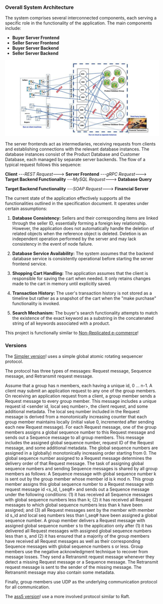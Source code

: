 ### Overall System Architecture

The system comprises several interconnected components, each serving a specific role in the functionality of the application. The main components include:

- **Buyer Server Frontend**
- **Seller Server Frontend**
- **Buyer Server Backend**
- **Seller Server Backend**

![System Architecture](./sys_arch.png)

The server frontends act as intermediaries, receiving requests from clients and establishing connections with the relevant database instances. The database instances consist of the Product Database and Customer Database, each managed by separate server backends. The flow of a typical request follows this sequence:

**Client** ---*REST Request*---> **Server Frontend** ---*gRPC Request*---> **Target Backend Functionality** ---*MySQL Request*---> **Database Query**

**Target Backend Functionality** ---*SOAP Request*---> **Financial Server**

The current state of the application effectively supports all the functionalities outlined in the specification document. It operates under certain assumptions:

1. **Database Consistency:** Sellers and their corresponding items are linked through the seller ID, essentially forming a foreign key relationship. However, the application does not automatically handle the deletion of related objects when the reference object is deleted. Deletion is an independent operation performed by the server and may lack consistency in the event of node failure.

2. **Database Service Availability:** The system assumes that the backend database service is consistently operational before starting the server frontend service.

3. **Shopping Cart Handling:** The application assumes that the client is responsible for saving the cart when needed. It only retains changes made to the cart in memory until explicitly saved.

4. **Transaction History:** The user's transaction history is not stored as a timeline but rather as a snapshot of the cart when the "make purchase" functionality is invoked.

5. **Search Mechanism:** The buyer's search functionality attempts to match the existence of the exact keyword as a substring in the concatenated string of all keywords associated with a product.

This project is functionally similar to [Non-Replicated e-commerce](https://github.com/ADIthaker/REST_gRPC_Ecomm)!

### Versions

The [Simpler version](https://github.com/ADIthaker/EComm_Replicated/tree/master)! uses a simple global atomic rotating sequencer protocol. 

The protocol has three types of messages: Request message, Sequence message, and Retransmit request message.

Assume that a group has n members, each having a unique id, 0 ... n-1. A client may submit an application request to any one of the group members. On receiving an application request from a client, a group member sends a Request message to every group member. This message includes a unique request id <sender id, local seq number>, the client request, and some additional metadata. The local seq number included in the Request message is derived from a monotonically increasing counter that each group member maintains locally (initial value 0, incremented after sending each new Request message).
For each Request message, one of the group members assigns a global sequence number to this Request message and sends out a Sequence message to all group members. This message includes the assigned global sequence number, request ID of the Request message, and some additional metadata. The global sequence numbers are assigned in a (globally) monotonically increasing order starting from 0. The global sequence number assigned to a Request message determines the delivery order of that Request message.
The task of assigning global sequence numbers and sending Sequence messages is shared by all group members as follows: A Sequence message with global sequence number k is sent out by the group member whose member id is k mod n. This group member assigns this global sequence number to a Request message with request message id <s_id, l_seq#> and sends out a Sequence message under the following conditions: (1) it has received all Sequence messages with global sequence numbers less than k; (2) it has received all Request messages to which global sequence numbers less than k have been assigned; and (3) all Request messages sent by the member with member id s_id and local seq numbers less than l_seq# have been assigned a global sequence number.
A group member delivers a Request message with assigned global sequence number s to the application only after (1) it has delivered all Request messages with assigned global sequence numbers less than s, and (2) it has ensured that a majority of the group members have received all Request messages as well as their corresponding Sequence messages with global sequence numbers s or less.
Group members use the negative acknowledgment technique to recover from message losses. They send a Retransmit request message whenever they detect a missing Request message or a Sequence message. The Retransmit request message is sent to the sender of the missing message. The Retransmit message may also contain some metadata.

Finally, group members use UDP as the underlying communication protocol for all communication.

The [ass5 version](https://github.com/ADIthaker/EComm_Replicated/tree/ass5)! use a more involved protocol similar to Raft.


